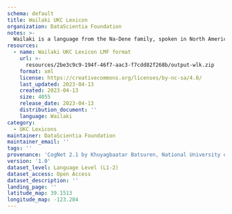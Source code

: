 ```yaml
---
schema: default
title: Wailaki UKC Lexicon
organization: DataScientia Foundation
notes: >-
  Wailaki is a language from the Na-Dene family, spoken in North America. The UKC Lexicon of Wailaki is represented as a lexico-semantic network. It consists of words, word senses, synsets, as well as sense-level and synset-level relationships.
resources:
  - name: Wailaki UKC Lexicon LMF format
    url: >-
      resources/2be3c9c9-194f-46f7-aac3-f7cdd82f268b/output-wlk.zip
    format: xml
    license: https://creativecommons.org/licenses/by-nc-sa/4.0/
    last_updated: 2023-04-13
    created: 2023-04-13
    size: 4055
    release_date: 2023-04-13
    distribution_document: ''
    language: Wailaki
category:
  - UKC Lexicons
maintainer: DataScientia Foundation
maintainer_email: ''
tags: ''
provenance: 'CogNet 2.1 by Khuyagbaatar Batsuren, National University of Mongolia (http://cognet.ukc.disi.unitn.it); Native Languages of the Americas 2021.11. by Laura Redish and Orrin Lewis (http://www.native-languages.org); Princeton WordNet 2.1 by Princeton University (https://wordnet.princeton.edu)'
version: '1.0'
dataset_level: Language Level (L1-2)
dataset_access: Open Access
dataset_description: ''
landing_page: ''
latitude_map: 39.1513
longitude_map: -123.284
---
```

